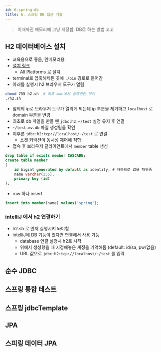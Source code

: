 ```yaml
---
id: 6-spring-db
title: 6. 스프링 DB 접근 기술
---
```


> 이때까진 메모리에 그냥 저장함, DB로 하는 방법 고고

## H2 데이터베이스 설치

- 교육용으로 좋음, 인메모리용
- [설치 링크](https://www.h2database.com/html/main.html)
  - All Platforms 로 설치
- terminal로 압축해제된 곳에 `./bin` 경로로 들어감
- 아래를 실행시 h2 브라우저 도구가 열림

```sh
chmod 755 h2.sh  # 최초 mac에서 실행권한 부여
./h2.sh
```

- 임의의 ip로 브라우저 도구가 열리게 되는데 ip 부분을 제거하고 `localhost` 로 domain 부분을 변경
- 최초로 db 파일을 만들 땐 `jdbc:h2:~/test` 설정 유지 후 연결
- `~/test.mv.db` 파일 생성됨을 확인
- 이후론 `jdbc:h2:tcp://localhost/~/test` 로 연결
  - 소켓 커넥션이 동시성 제어에 적합
- 접속 후 브라우저 클라이언트에서 `member` table 생성

```sql
drop table if exists member CASCADE;
create table member
(
    id bigint generated by default as identity, # 자동으로 값을 채워줌 
    name varchar(255),
    primary key (id)
);
```

- row 하나 insert

```sql
insert into member(name) values('spring');
```
 
### intelliJ 에서 h2 연결하기

- h2.sh 로 먼저 실행시켜 놔야함
- intelliJ에 DB 기능이 있다면 연결해서 사용 가능
  - database 연결 설정시 h2로 시작
  - 위에서 생성했을 때 지정해놓은 계정을 기억해둠 (default: id/sa, pw/없음)
  - URL 값으로 `jdbc:h2:tcp://localhost/~/test` 를 입력

## 순수 JDBC

## 스프링 통합 테스트

## 스프링 jdbcTemplate

## JPA

## 스피링 데이터 JPA
